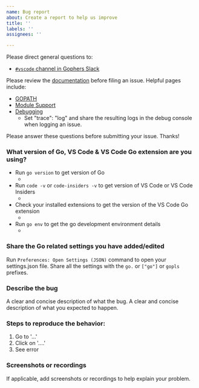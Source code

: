 ```yaml
---
name: Bug report
about: Create a report to help us improve
title: ''
labels: ''
assignees: ''

---
```


Please direct general questions to:
- [`#vscode` channel in Gophers Slack](https://invite.slack.golangbridge.org/messages/vscode)

Please review the [documentation](https://github.com/golang/vscode-go/tree/master/docs) before filing an issue.
Helpful pages include:

- [GOPATH](../../docs/gopath.md)
- [Module Support](../../docs/modules.md)
- [Debugging](../../docs/debugging.md)
  - Set "trace": "log" and share the resulting logs in the debug console when logging an issue.

Please answer these questions before submitting your issue. Thanks!

### What version of Go, VS Code & VS Code Go extension are you using?
- Run `go version` to get version of Go
	- <Paste go version here>
- Run `code -v` or `code-insiders -v` to get version of VS Code or VS Code Insiders
	- <Paste VS Code version here>
- Check your installed extensions to get the version of the VS Code Go extension 
	- <Paste Go extension version here>
- Run `go env` to get the go development environment details
	- <Paste the output here>

### Share the Go related settings you have added/edited

Run `Preferences: Open Settings (JSON)` command to open your settings.json file.
Share all the settings with the `go.` or `["go"]` or `gopls` prefixes.

### Describe the bug
A clear and concise description of what the bug.
A clear and concise description of what you expected to happen.

### Steps to reproduce the behavior:
1. Go to '...'
2. Click on '....'
3. See error

### Screenshots or recordings
If applicable, add screenshots or recordings to help explain your problem.